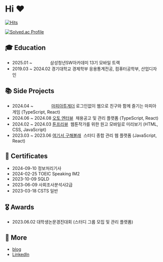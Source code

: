 # Hi ♥
[![Hits](https://hits.seeyoufarm.com/api/count/incr/badge.svg?url=https%3A%2F%2Fgithub.com%2Fcheonjiyun&count_bg=%23FB9724&title_bg=%23555555&icon=&icon_color=%23E7E7E7&title=hits&edge_flat=false)](https://hits.seeyoufarm.com)

[![Solved.ac Profile](http://mazassumnida.wtf/api/v2/generate_badge?boj=gunbam715)](https://solved.ac/gunbam715/)


## 🎓 Education

- 2025.01 ~ &nbsp;&nbsp;&nbsp;&nbsp;&nbsp;&nbsp;&nbsp;&nbsp;&nbsp;&nbsp;&nbsp;&nbsp;&nbsp; 삼성청년SW아카데미 13기 모바일 트랙
- 2019.03 ~ 2024.02 경기대학교 경제학부 응용통계전공, 컴퓨터공학부, 산업디자인

## 📚  Side Projects

- 2024.04 ~&nbsp;&nbsp;&nbsp;&nbsp;&nbsp;&nbsp;&nbsp;&nbsp;&nbsp;&nbsp;&nbsp;&nbsp;&nbsp;&nbsp; [마피아투게더](https://github.com/mafia-together) 로그인없이 웹으로 친구와 함께 즐기는 마피아게임 (TypeScript, React)
- 2024.06 ~ 2024.08 [오토 엔터뷰](https://github.com/cheonjiyun/auto-enterview-fe) &nbsp;채용공고 및 관리 플랫폼 (TypeScript, React)
- 2024.02 ~ 2024.03 [툰프리뷰](https://github.com/cheonjiyun/Toonpreview) &nbsp;웹툰작가를 위한 원고 모바일로 미리보기 (HTML, CSS, JavaScript)
- 2023.03 ~ 2023.06 [여기서 구해볼래](https://github.com/kgu-capstone) &nbsp;스터디 종합 관리 웹 플랫폼 (JavaScript, React)

## 🎫 Certificates
- 2024-09-10 정보처리기사
- 2024-02-25 TOEIC Speaking IM2
- 2023-10-09 SQLD
- 2023-06-09 사회조사분석사2급
- 2023-03-18 CSTS 일반


## 🎖️ Awards
- 2023.06.02 대학생논문경진대회 (스터디 그룹 모집 및 관리 플랫폼)


## 💬  More
- [blog](https://jduenv.tistory.com/)
- [LinkedIn](https://www.linkedin.com/in/cheonjiyun/)

<!--



[<img src="https://img.shields.io/badge/dev블로그-555555?style=for-the-badge&logo=tistory&logoColor=ffffff&label=Tistory&labelColor=000000"/>](https://jduenv.tistory.com/)



**cheonjiyun/cheonjiyun** is a ✨ _special_ ✨ repository because its `README.md` (this file) appears on your GitHub profile.

Here are some ideas to get you started:

- 🔭 I’m currently working on ...
- 🌱 I’m currently learning ...
- 👯 I’m looking to collaborate on ...
- 🤔 I’m looking for help with ...
- 💬 Ask me about ...
- 📫 How to reach me: ...
- 😄 Pronouns: ...
- ⚡ Fun fact: ...
-->
